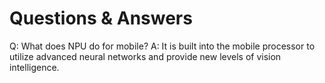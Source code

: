 # Questions & Answers

Q: What does NPU do for mobile?
A: It is built into the mobile processor to utilize advanced neural networks and provide new levels of vision intelligence.
